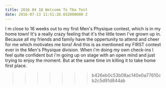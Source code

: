 ```yaml
---
title: 2016 04 18 Welcome To Tba Test
date: 2016-07-13 11:51:20.032000000 Z
---
```


I m close to 16 weeks out to my first Men's Physique contest, which is in my home town! It's a really crazy feeling that it's the little town I've grown up in. Because all my friends and family have the oppertunity to attend and cheer for me which motivates me tons! And this is as mentioned my FIRST contest ever in the Men's Physique division. When i'm doing my own check-ins I feel quite confident but i'm going up on stage with an open mind and just trying to enjoy the moment. But at the same time im killing it to take home first place.
>>>>>>> b426eb0c53b08ac140e0a77610cb2c5d91d844ab
